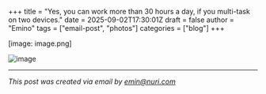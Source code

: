 +++
title = "Yes, you can work more than 30 hours a day, if you multi-task on two devices."
date = 2025-09-02T17:30:01Z
draft = false
author = "Emino"
tags = ["email-post", "photos"]
categories = ["blog"]
+++

[image: image.png]


![image](/media/yes-you-can-work-more-than-30-hours-a-day-if-you-multi-task-on-two-devices/image.png)

---
*This post was created via email by emin@nuri.com*
